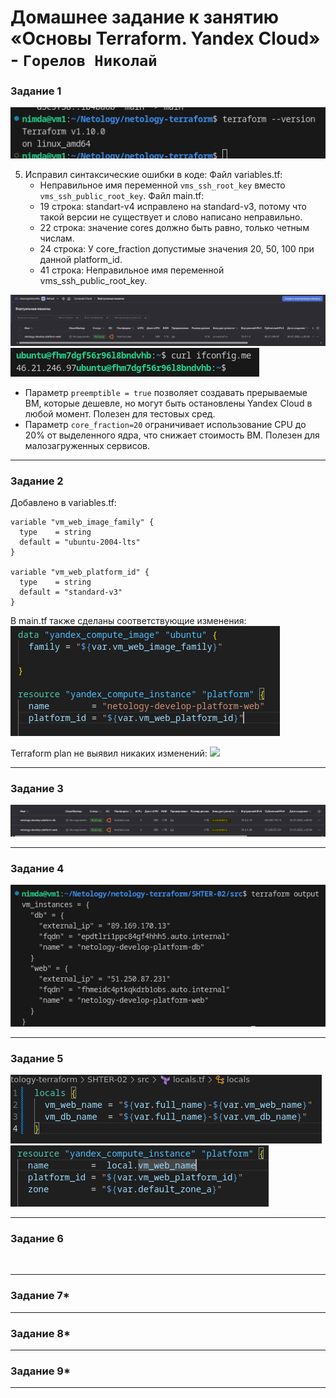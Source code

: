 # Домашнее задание к занятию «Основы Terraform. Yandex Cloud» - `Горелов Николай`


### Задание 1

![](img/shter-02.1.png)


5. Исправил синтаксические ошибки в коде:
   Файл variables.tf:
   - Неправильное имя переменной `vms_ssh_root_key` вместо `vms_ssh_public_root_key`.
   Файл main.tf:
   - 19 строка: standart-v4 исправлено на standard-v3, потому что такой версии не существует и слово написано неправильно.
   - 22 строка: значение cores должно быть равно, только четным числам.
   - 24 строка: У core_fraction допустимые значения 20, 50, 100 при данной platform_id.
   - 41 строка: Неправильное имя переменной vms_ssh_public_root_key.

![](img/SHTER-02.1.2.JPG)
![](img/SHTER-02.1.3.JPG)

- Параметр `preemptible = true` позволяет создавать прерываемые ВМ, которые дешевле, но могут быть остановлены Yandex Cloud в любой момент. Полезен для тестовых сред.
- Параметр `core_fraction=20` ограничивает использование CPU до 20% от выделенного ядра, что снижает стоимость ВМ. Полезен для малозагруженных сервисов.

---

### Задание 2

Добавлено в variables.tf:

```hcl
variable "vm_web_image_family" {
  type    = string
  default = "ubuntu-2004-lts"
}

variable "vm_web_platform_id" {
  type    = string
  default = "standard-v3"
}
```

В main.tf также сделаны соответствующие изменения:
![](img/SHTER-02.2.JPG)  

Terraform plan не выявил никаких изменений:
![](img/SHTER-02.2.1JPG)

---

### Задание 3

![](img/SHTER-02.2.3.JPG)

---

### Задание 4

![](img/SHTER-02.2.4.JPG)

---

### Задание 5

![](img/SHTER-02.2.5.1.JPG)
![](img/SHTER-02.2.5.2.JPG)

---

### Задание 6

![]()

---

### Задание 7*

---

### Задание 8*

---

### Задание 9*

---